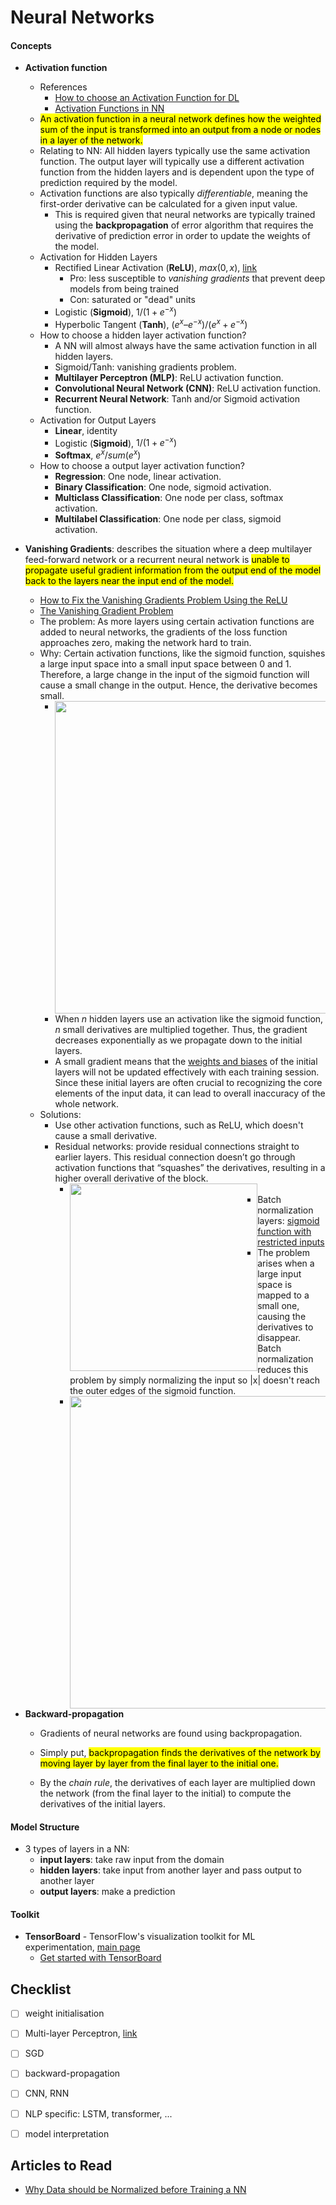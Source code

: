 # Neural Networks

#### Concepts

* __Activation function__
  * References
    * [How to choose an Activation Function for DL](https://machinelearningmastery.com/choose-an-activation-function-for-deep-learning/)
    * [Activation Functions in NN](https://towardsdatascience.com/activation-functions-neural-networks-1cbd9f8d91d6)
  * <mark>An activation function in a neural network defines how the weighted sum of the input is transformed into an output from a node or nodes in a layer of the network.</mark>
  * Relating to NN: All hidden layers typically use the same activation function. The output layer will typically use a different activation function from the hidden layers and is dependent upon the type of prediction required by the model.
  * Activation functions are also typically *differentiable*, meaning the first-order derivative can be calculated for a given input value. 
    * This is required given that neural networks are typically trained using the __backpropagation__ of error algorithm that requires the derivative of prediction error in order to update the weights of the model.
  * Activation for Hidden Layers
    * Rectified Linear Activation (__ReLU__), $max(0, x)$, [link](https://machinelearningmastery.com/rectified-linear-activation-function-for-deep-learning-neural-networks/)
      * Pro: less susceptible to *vanishing gradients* that prevent deep models from being trained
      * Con: saturated or "dead" units
    * Logistic (__Sigmoid__), $1 / (1 + e^{-x})$
    * Hyperbolic Tangent (__Tanh__), $(e^{x} – e^{-x}) / (e^{x} + e^{-x})$
  * How to choose a hidden layer activation function?
    * A NN will almost always have the same activation function in all hidden layers.
    * Sigmoid/Tanh: vanishing gradients problem.
    * **Multilayer Perceptron (MLP)**: ReLU activation function.
    * **Convolutional Neural Network (CNN)**: ReLU activation function.
    * **Recurrent Neural Network**: Tanh and/or Sigmoid activation function.
  * Activation for Output Layers
    * **Linear**, identity
    * Logistic (**Sigmoid**), $1 / (1 + e^{-x})$
    * **Softmax**, $e^{x} / sum(e^{x})$
  * How to choose a output layer activation function?
    * **Regression**: One node, linear activation.
    * **Binary Classification**: One node, sigmoid activation.
    * **Multiclass Classification**: One node per class, softmax activation.
    * **Multilabel Classification**: One node per class, sigmoid activation.

* __Vanishing Gradients__: describes the situation where a deep multilayer feed-forward network or a recurrent neural network is <mark>unable to propagate useful gradient information from the output end of the model back to the layers near the input end of the model.</mark>
  * [How to Fix the Vanishing Gradients Problem Using the ReLU](https://machinelearningmastery.com/how-to-fix-vanishing-gradients-using-the-rectified-linear-activation-function/)
  * [The Vanishing Gradient Problem](https://towardsdatascience.com/the-vanishing-gradient-problem-69bf08b15484)
  * The problem: As more layers using certain activation functions are added to neural networks, the gradients of the loss function approaches zero, making the network hard to train.
  * Why: Certain activation functions, like the sigmoid function, squishes a large input space into a small input space between 0 and 1. Therefore, a large change in the input of the sigmoid function will cause a small change in the output. Hence, the derivative becomes small.
    * <img style="float: left;" src="https://miro.medium.com/max/2000/1*6A3A_rt4YmumHusvTvVTxw.png" width="500"/>
    * When *n* hidden layers use an activation like the sigmoid function, *n* small derivatives are multiplied together. Thus, the gradient decreases exponentially as we propagate down to the initial layers.
    * A small gradient means that the <u>weights and biases</u> of the initial layers will not be updated effectively with each training session. Since these initial layers are often crucial to recognizing the core elements of the input data, it can lead to overall inaccuracy of the whole network.
  * Solutions:
    * Use other activation functions, such as ReLU, which doesn't cause a small derivative.
    * Residual networks: provide residual connections straight to earlier layers. This residual connection doesn’t go through activation functions that “squashes” the derivatives, resulting in a higher overall derivative of the block.
      * <img style="float: left;" src="https://miro.medium.com/max/770/1*mxJ5gBvZnYPVo0ISZE5XkA.png" width="300"/>
    * Batch normalization layers: <u>sigmoid function with restricted inputs</u>
      * The problem arises when a large input space is mapped to a small one, causing the derivatives to disappear. Batch normalization reduces this problem by simply normalizing the input so |x| doesn't reach the outer edges of the sigmoid function.
      * <img style="float: left;" src="https://miro.medium.com/max/1400/1*XCtAytGsbhRQnu-x7Ynr0Q.png" width="500"/>

* __Backward-propagation__

  * Gradients of neural networks are found using backpropagation. 

  * Simply put, <mark>backpropagation finds the derivatives of the network by moving layer by layer from the final layer to the initial one. </mark>

  * By the *chain rule*, the derivatives of each layer are multiplied down the network (from the final layer to the initial) to compute the derivatives of the initial layers.

    

#### Model Structure

* 3 types of layers in a NN:
  * __input layers__: take raw input from the domain
  * **hidden layers**: take input from another layer and pass output to another layer
  * **output layers**: make a prediction




#### Toolkit

* __TensorBoard__ - TensorFlow's visualization toolkit for ML experimentation, [main page](https://www.tensorflow.org/tensorboard)
  * [Get started with TensorBoard](https://www.tensorflow.org/tensorboard/get_started)







## Checklist

- [ ] weight initialisation
- [ ] Multi-layer Perceptron, [link](https://scikit-learn.org/stable/modules/neural_networks_supervised.html)
- [ ] SGD
- [ ] backward-propagation
- [ ] CNN, RNN
- [ ] NLP specific: LSTM, transformer, ...
- [ ] model interpretation



## Articles to Read

* [Why Data should be Normalized before Training a NN](https://towardsdatascience.com/why-data-should-be-normalized-before-training-a-neural-network-c626b7f66c7d#:~:text=Among%20the%20best%20practices%20for,and%20leads%20to%20faster%20convergence.)

